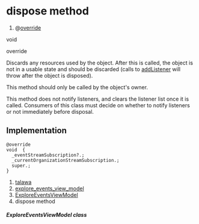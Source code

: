 
<div>

# dispose method

</div>


<div>

1.  @[override](https://api.flutter.dev/flutter/dart-core/override-constant.html)

</div>

void 


override




Discards any resources used by the object. After this is called, the
object is not in a usable state and should be discarded (calls to
[addListener](https://api.flutter.dev/flutter/foundation/ChangeNotifier/addListener.md)
will throw after the object is disposed).

This method should only be called by the object\'s owner.

This method does not notify listeners, and clears the listener list once
it is called. Consumers of this class must decide on whether to notify
listeners or not immediately before disposal.



## Implementation

``` language-dart
@override
void  {
  _eventStreamSubscription?.;
  _currentOrganizationStreamSubscription.;
  super.;
}
```







1.  [talawa](../../index.md)
2.  [explore_events_view_model](../../view_model_after_auth_view_models_event_view_models_explore_events_view_model/)
3.  [ExploreEventsViewModel](../../view_model_after_auth_view_models_event_view_models_explore_events_view_model/ExploreEventsViewModel-class.md)
4.  dispose method

##### ExploreEventsViewModel class







